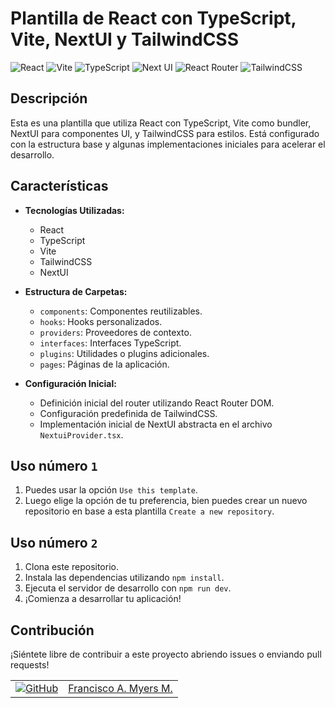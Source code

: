 # Plantilla de React con TypeScript, Vite, NextUI y TailwindCSS

![React](https://img.shields.io/badge/React-20232A?style=for-the-badge&logo=react&logoColor=61DAFB)
![Vite](https://img.shields.io/badge/Vite-B73BFE?style=for-the-badge&logo=vite&logoColor=FFD62E)
![TypeScript](https://img.shields.io/badge/TypeScript-3178C6?style=for-the-badge&logo=typescript&logoColor=white)
![Next UI](https://img.shields.io/badge/Next_UI-000000?style=for-the-badge&logo=next.js&logoColor=white)
![React Router](https://img.shields.io/badge/React_Router-CA4245?style=for-the-badge&logo=react-router&logoColor=white)
![TailwindCSS](https://img.shields.io/badge/Tailwind_CSS-38B2AC?style=for-the-badge&logo=tailwind-css&logoColor=white)

<!-- ![Descargas](https://img.shields.io/badge/Descargas-100%2B-brightgreen) -->

## Descripción

Esta es una plantilla que utiliza React con TypeScript, Vite como bundler, NextUI para componentes UI, y TailwindCSS para estilos. Está configurado con la estructura base y algunas implementaciones iniciales para acelerar el desarrollo.

## Características

- **Tecnologías Utilizadas:**

  - React
  - TypeScript
  - Vite
  - TailwindCSS
  - NextUI

- **Estructura de Carpetas:**

  - `components`: Componentes reutilizables.
  - `hooks`: Hooks personalizados.
  - `providers`: Proveedores de contexto.
  - `interfaces`: Interfaces TypeScript.
  - `plugins`: Utilidades o plugins adicionales.
  - `pages`: Páginas de la aplicación.

- **Configuración Inicial:**
  - Definición inicial del router utilizando React Router DOM.
  - Configuración predefinida de TailwindCSS.
  - Implementación inicial de NextUI abstracta en el archivo `NextuiProvider.tsx`.

## Uso número `1`

1. Puedes usar la opción `Use this template`.
2. Luego elige la opción de tu preferencia, bien puedes crear un nuevo repositorio en base a esta plantilla `Create a new repository`.

## Uso número `2`

1. Clona este repositorio.
2. Instala las dependencias utilizando `npm install`.
3. Ejecuta el servidor de desarrollo con `npm run dev`.
4. ¡Comienza a desarrollar tu aplicación!

## Contribución

¡Siéntete libre de contribuir a este proyecto abriendo issues o enviando pull requests!

<!-- ## Licencia -->

<!-- Este proyecto está bajo la licencia [MIT License](LICENSE). -->
<table>
  <tr>
    <td style="vertical-align: middle;"><a href="https://github.com/Solideomyers"><img alt="GitHub" src="https://img.shields.io/badge/-GitHub-181717?style=flat-square&logo=github" /></a></td>
    <td style="vertical-align: middle;"><a href="https://github.com/Solideomyers">Francisco A. Myers M.</a></td>
  </tr>
</table>

